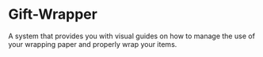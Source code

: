 # Gift-Wrapper
A system that provides you with visual guides on how to manage the use of your wrapping paper and properly wrap your items.

